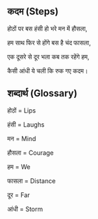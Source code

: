 ## कदम (Steps)


होठों पर बस हंसी हो भरे मन में हौसला,

हम साथ फिर से होंगे बस है चंद फासला,

एक दूसरे से दूर भला कब तक रहेंगे हम,

कैसी आंधी ये चली कि रुक गए कदम।

## शब्दार्थ (Glossary)

होठों = Lips

हंसी = Laughs

मन = Mind

हौसला = Courage

हम = We

फासला = Distance

दूर = Far

आंधी = Storm
